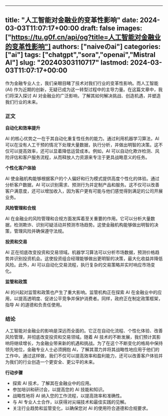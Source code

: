 
---
title: "人工智能对金融业的变革性影响"
date: 2024-03-03T11:07:17+00:00
draft: false
images: ["https://tu.g0f.cn/api/og?title=人工智能对金融业的变革性影响"]
authors: ["naiveのai"]
categories: ["ai"]
tags: ["chatgpt","sora","openai","Mistral AI"]
slug: "20240303110717"
lastmod: 2024-03-03T11:07:17+00:00
---
作为金融专业人士，我们亲眼目睹了技术对我们行业的变革性影响。而人工智能 (AI) 作为近期的创新，无疑已成为这一转型过程中的主导力量。在这篇文章中，我们将深入探讨 AI 对金融业的广泛影响，了解其如何解决挑战、创造机遇，并塑造我们行业的未来。

### 正文

**自动化和效率提升**

AI 的核心优势之一在于其自动化重复性任务的能力。通过利用机器学习算法，AI 可以在没有人工干预的情况下处理大量数据，执行分析，并做出明智的决策。这不仅可以提高效率，还可以显着降低运营成本。例如，AI 可以自动化欺诈检测、风险评估和客户服务流程，从而释放人力资源来专注于更具战略意义的任务。

**个性化客户体验**

AI 使金融机构能够根据客户的个人偏好和行为模式提供高度个性化的体验。通过分析客户数据，AI 可以识别需求、预测行为并定制产品和服务。这不仅可以改善客户满意度，还可以增加收入，因为客户更有可能与他们感觉得到满足的公司开展业务。

**风险管理和合规**

AI 在金融业的风险管理和合规方面发挥着至关重要的作用。它可以分析大量数据，检测欺诈、识别可疑活动并预测市场趋势。这使金融机构能够做出明智的决策，管理风险并确保遵守法规。

**投资和交易**

AI 正在彻底改变投资和交易领域。机器学习算法可以分析市场数据，预测价格趋势并识别投资机会。这使投资组合经理能够做出更明智的决策，最大化收益并降低风险。此外，AI 可以自动化交易流程，执行复杂的交易策略并实时响应市场变化。

**监管和政策**

AI 的兴起对监管和政策也产生了重大影响。监管机构正在探索 AI 在金融业中的应用，以提高透明度、促进公平竞争并保护消费者。同样，政府正在制定政策框架，指导 AI 的道德和负责任使用。

### 结论

人工智能对金融业的影响是深远而全面的。它正在自动化流程、个性化体验、改善风险管理，并彻底改变投资和交易领域。随着 AI 技术的不断发展，我们预计其影响将继续增长，为金融业带来新的机遇和挑战。为了在这个不断变化的格局中保持领先地位，金融专业人士必须拥抱 AI，了解其潜力并将其战略性地应用于他们的工作中。通过这样做，我们不仅可以提高效率和盈利能力，还可以改善客户体验并为我们的行业创造一个更安全、更公平的未来。

**行动步骤**

* 探索 AI 技术，了解其在金融业中的应用。
* 参加培训和研讨会，以提高您的 AI 技能和知识。
* 战略性地将 AI 纳入您的工作流程，以提高效率和准确性。
* 与 AI 专业人士合作，以获得对尖端技术和最佳实践的见解。
* 关注行业趋势和监管变化，以确保您对 AI 的使用符合道德和合规要求。